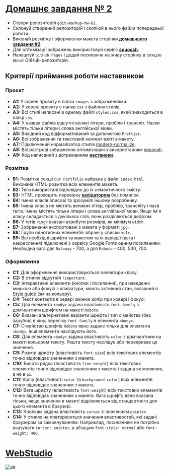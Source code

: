 # [Домашнє завдання № 2](https://oykss.github.io/goit-markup-hw-02/)

- Створи репозиторій `goit-markup-hw-02`.
- Склонуй створений репозиторій і скопіюй в нього файли попередньої роботи.
- Виконай розмітку і оформлення макета сторінки
  [**домашнього завдання #2**](<https://www.figma.com/file/wuEpGhwCepGCOUw7mZFRac/Web-Studio-(Version-5.0)?type=design&node-id=302815-2553&mode=design&t=HqslgV0OjDOknzIj-0>).
- Для оптимізації зображень використовуй сервіс
  [**squoosh**](https://squoosh.app/).
- Налаштуй `GitHub Pages` і додай посилання на живу сторінку в секцію `About`
  GitHub-репозиторія.

## Критерії приймання роботи наставником

### Проєкт

- **A1:** У корені проєкту є папка `images` з зображеннями.
- **A2:** У корені проєкту є папка `css` з файлом стилів.
- **A3:** Всі стилі написані в одному файлі `styles.css`, який знаходиться в
  папці `css`.
- **A4:** У назвах файлів відсутні великі літери, пробіли і трансліт. Назви
  містять тільки літери і слова англійської мови.
- **A5:** Вихідний код відформатований за допомогою `Prettier`.
- **A6:** Всі зображення та текстовий контент взяті з макету.
- **A7:** Підключений нормалізатор стилів
  [modern-normalize](https://cdnjs.com/libraries/modern-normalize).
- **A8:** Всі растрові зображення оптимізовані з використанням
  [squoosh](https://squoosh.app/).
- **A9:** Код написаний з дотриманням [**настанови**](https://codeguide.co/).

### Розмітка

- **B1:** Розмітка секції `Our Portfolio` набрана у файлі `index.html`. Виконана
  HTML-розмітка всіх елементів макета.
- **B2:** Теги використані відповідно до їх семантичного змісту.
- **B3:** HTML проходить перевірку
  [**валідатором**](http://validator.w3.org/nu/) без помилок.
- **B4:** Імена класів описові та зрозумілі іншому розробнику.
- **B5:** Імена класів не містять великих літер, пробілів, трансліту і назв
  тегів. Імена містять тільки літери і слова англійської мови. Якщо ім'я класу
  складається з декількох слів, вони розділяються дефісом.
- **B6:** У тегів `<img>` вказані атрибути розмірів, як мінімум `width`.
- **B7:** Зображення експортовані з макета у форматі `jpg`.
- **B8:** Групи однотипних елементів зібрані у списки `<ul>`.
- **B9:** Всі необхідні шрифти за макетом та їх варіації (вага і накреслення)
  підключені з сервісу Google Fonts одним посиланням. Необхідна вага для
  `Raleway` - 700, а для `Roboto` - 400, 500, 700.

### Оформлення

- **C1:** Для оформлення використовуються селектори класу.
- **C2:** В стилях відсутній `!important`.
- **C3:** Інтерактивні елементи (кнопки і посилання), при наведенні мишкою або
  фокусі з клавіатури, мають активний стан, вказаний в
  [Style guide](<https://www.figma.com/file/wuEpGhwCepGCOUw7mZFRac/Web-Studio-(Version-5.0)?type=design&node-id=296641-536&mode=design&t=HqslgV0OjDOknzIj-0>)
  (зміна кольору).
- **C4:** Текст контактів в хедері змінює колір при ховері і фокусі.
- **C5:** Для елемента `<body>` задана властивість `font-family` з домінантним
  шрифтом на макеті `Roboto`.
- **C6:** Вказані альтернативні варіанти шрифта і тип сімейства (без зарубок) в
  кінці переліку `font-family` в елемента `<body>`.
- **C7:** Сімейство шрифтів `Roboto` явно задане тільки для елемента `<body>`,
  інші елементи наслідують його.
- **C8:** Для елемента `<body>` задана властивість `color` з домінантним на
  макеті кольором тексту. Решта тексту наслідує або перекриває це значення.
- **C9:** Розмір шрифту (властивість `font-size`) всіх текстових елементів точно
  відповідає значенням з макета.
- **C10:** Висота рядка (властивість `line-height`) всіх текстових елементів
  точно відповідає значенням з макета і задана як множник, а не в `px`.
- **C11:** Колір (властивості `color` та `background-color`) всіх елементів
  точно відповідає значенням з макета.
- **C12:** Вага шрифту (властивість `font-weight`) всіх текстових елементів
  точно відповідає значенням з макета. Вага шрифту явно вказана тільки, якщо
  значення в макеті відрізняється від стандартного для цього елемента в
  браузері.
- **C13:** Кнопкам задана властивість `cursor` зі значенням `pointer`.
- **C14:** У стилях не повторюються значення властивостей, які задані браузером
  за замовчуванням. Наприклад, посиланням не потрібно вказувати
  `cursor: pointer`, а абзацам `font-style: normal` або `font-weight: 400`.

# [WebStudio](https://oykss.github.io/goit-markup-hw-02/)

![alt](hhttps://i.imgur.com/T7f87bK.png)
